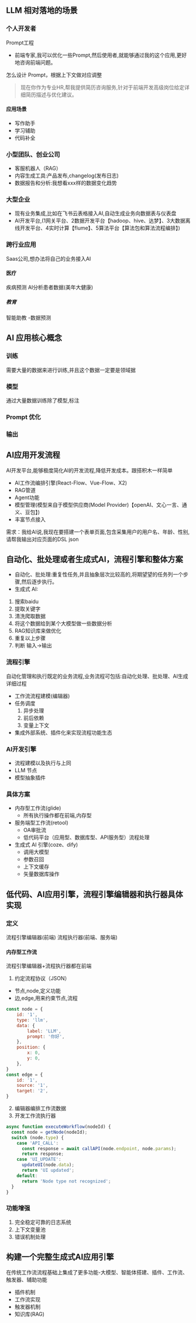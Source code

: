 ## LLM 相对落地的场景

### 个人开发者

Prompt工程

- 前端专家,我可以优化一些Prompt,然后使用者,就能够通过我的这个应用,更好地咨询前端问题。

怎么设计 Prompt，根据上下文做对应调整

> 现在你作为专业HR,帮我提供简历咨询服务,针对于前端开发高级岗位给定详细简历描述与优化建议。

#### 应用场景

- 写作助手
- 学习辅助
- 代码补全

### 小型团队、创业公司

- 客服机器人（RAG）
- 内容生成工具:产品发布,changelog(发布日志)
- 数据报告和分析:我想看xxx样的数据变化趋势

### 大型企业

- 现有业务集成,比如在飞书云表格接入AI,自动生成业务向数据表与仪表盘
- AI开发平台,(1网关平台、2数据开发平台【hadoop、hive、达梦】、3大数据离线开发平台、4实时计算【flume】、5算法平台【算法包和算法流程编排】)

### 跨行业应用
Saas公司,想办法将自己的业务接入AI
#### 医疗
疾病预测
AI分析患者数据(美年大健康)

##### 教育
智能助教
-数据预测

## AI 应用核心概念

### 训练

需要大量的数据来进行训练,并且这个数据一定要是领域据

### 模型

通过大量数据训练除了模型,标注

### Prompt 优化

### 输出

## AI应用开发流程

AI开发平台,能够极度简化AI的开发流程,降低开发成本。跟搭积木一样简单

- AI工作流编排引擎(React-Flow、Vue-Flow、X2)
- RAG管道
- Agent功能
- 模型管理(模型来自于模型供应商(Model Provider)【openAI、文心一言、通义、豆包】)
- 丰富节点接入

需求：我给AI说,我现在要搭建一个表单页面,包含采集用户的用户名、年龄、性别,请帮我输出对应页面的DSL json

## 自动化、批处理或者生成式AI，流程引擎和整体方案
- 自动化、批处理:重复性任务,并且抽象层次比较高的,将期望望的任务列一个步骤,然后逐步执行。
- 生成式 AI:
1. 搜索baidu
2. 提取关键字
3. 清洗爬取数据
4. 将这个数据给到某个大模型做一些数据分析
5. RAG知识库来做优化
6. 重复以上步骤
7. 判断
输入→输出

### 流程引擎
自动化管理和执行既定的业务流程,业务流程可包括:自动化处理、批处理、AI生成详细过程
- 工作流流程建模(编辑器)
- 任务调度
    1. 异步处理
    2. 前后依赖
    3. 变量上下文
- 集成外部系统、插件化来实现流程功能生态

### AI开发引擎
- 流程建模以及执行与上同
- LLM 节点
- 模型抽象插件

### 具体方案

- 内存型工作流(glide)
    - 所有执行操作都在前端,内存型
- 服务端型工作流(retool)
    - OA审批流
    - 低代码平台（应用型、数据库型、API服务型）流程处理
- 生成式 AI 引擎(coze、dify)
    - 调用大模型
    - 参数召回
    - 上下文缓存
    - 矢量数据库操作


## 低代码、AI应用引擎，流程引擎编辑器和执行器具体实现
### 定义

流程引擎编辑器(前端)
流程执行器(前端、服务端)

#### 内存型工作流

流程引擎编辑器+流程执行器都在前端

1. 约定流程协议（JSON）
- 节点,node,定义功能
- 边,edge,用来约束节点,流程

```js
const node = {
    id: '1',
    type: 'llm',
    data: {
        label: 'LLM',
        prompt: '你好',
    },
    position: {
        x: 0,
        y: 0,
    },
}
const edge = {
    id: '1',
    source: '1',
    target: '2',
}
```

2. 编辑器编排工作流数据
3. 开发工作流执行器

```js
async function executeWorkflow(nodeId) {​
  const node = getNode(nodeId);​
  switch (node.type) {​
    case 'API_CALL':​
      const response = await callAPI(node.endpoint, node.params);​
      return response;​
    case 'UI_UPDATE':​
      updateUI(node.data);​
      return 'UI updated';​
    default:​
      return 'Node type not recognized';​
  }​
}

```

### 功能增强

1. 完全稳定可靠的日志系统
2. 上下文变量池
3. 错误机制处理

## 构建一个完整生成式AI应用引擎
在传统工作流流程基础上集成了更多功能-大模型、智能体搭建、插件、工作流、触发器、辅助功能

- 插件机制
- 工作流实现
- 触发器机制
- 知识库(RAG)

